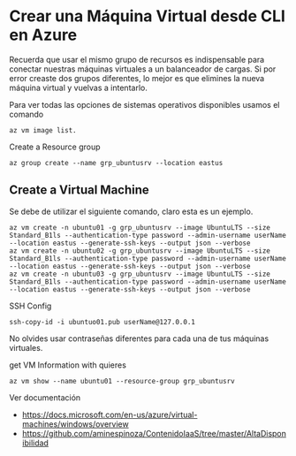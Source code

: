 #			Crear una Máquina Virtual desde CLI en Azure
Recuerda que usar el mismo grupo de recursos es indispensable para conectar 
nuestras máquinas virtuales a un balanceador de cargas. Si por error creaste 
dos grupos diferentes, lo mejor es que elimines la nueva máquina virtual y 
vuelvas a intentarlo.

Para ver todas las opciones de sistemas operativos disponibles usamos el 
comando 
```b
az vm image list.
```
Create a Resource group

```b
az group create --name grp_ubuntusrv --location eastus
```

## Create a Virtual Machine
Se debe de utilizar el siguiente comando, claro esta es un ejemplo.
```b
az vm create -n ubuntu01 -g grp_ubuntusrv --image UbuntuLTS --size Standard_B1ls --authentication-type password --admin-username userName --location eastus --generate-ssh-keys --output json --verbose 
az vm create -n ubuntu02 -g grp_ubuntusrv --image UbuntuLTS --size Standard_B1ls --authentication-type password --admin-username userName --location eastus --generate-ssh-keys --output json --verbose 
az vm create -n ubuntu03 -g grp_ubuntusrv --image UbuntuLTS --size Standard_B1ls --authentication-type password --admin-username userName --location eastus --generate-ssh-keys --output json --verbose 
```
SSH Config
```b
ssh-copy-id -i ubuntuo01.pub userName@127.0.0.1
```
No olvides usar contraseñas diferentes para cada una de tus máquinas virtuales.

get VM Information with quieres
```b
az vm show --name ubuntu01 --resource-group grp_ubuntusrv
```

Ver documentación
- https://docs.microsoft.com/en-us/azure/virtual-machines/windows/overview
- https://github.com/aminespinoza/ContenidoIaaS/tree/master/AltaDisponibilidad


